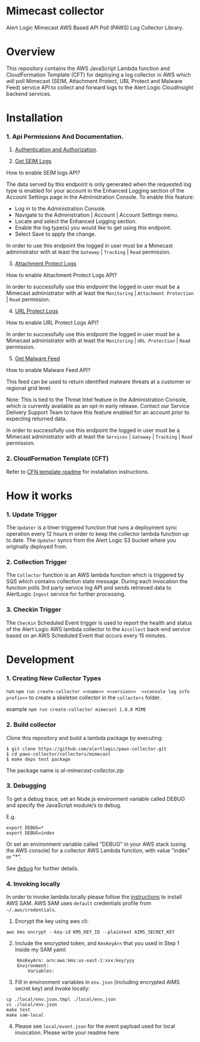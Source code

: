 # Mimecast collector
Alert Logic Mimecast AWS Based API Poll (PAWS) Log Collector Library.

# Overview
This repository contains the AWS JavaScript Lambda function and CloudFormation 
Template (CFT) for deploying a log collector in AWS which will poll Mimecast (SEIM, Attachment Protect, URL Protect and Malware Feed) service API to collect and 
forward logs to the Alert Logic CloudInsight backend services.

# Installation

### 1. Api Permissions And Documentation.

1. [Authentication and Authorization](https://integrations.mimecast.com/documentation/api-overview/authentication-and-authorization/).

2. [Get SEIM Logs](https://integrations.mimecast.com/documentation/endpoint-reference/logs-and-statistics/get-siem-logs/)

How to enable SEIM logs API?

The data served by this endpoint is only generated when the requested log type is enabled for your account in the Enhanced Logging section of the Account Settings page in the Administration Console. To enable this feature:

- Log in to the Administration Console.
- Navigate to the Administration | Account | Account Settings menu.
- Locate and select the Enhanced Logging section.
- Enable the log type(s) you would like to get using this endpoint.
- Select Save to apply the change.

In order to use this endpoint the logged in user must be a Mimecast administrator with at least the `Gateway` | `Tracking` | `Read` permission.

3. [Attachment Protect Logs](https://integrations.mimecast.com/documentation/endpoint-reference/logs-and-statistics/get-ttp-attachment-protection-logs/)

How to enable Attachment Protect Logs API?

In order to successfully use this endpoint the logged in user must be a Mimecast administrator with at least the `Monitoring` | `Attachment Protection` | `Read` permission.
 
4. [URL Protect Logs](https://integrations.mimecast.com/documentation/endpoint-reference/logs-and-statistics/get-ttp-url-logs/  )

How to enable URL Protect Logs API?

In order to successfully use this endpoint the logged in user must be a Mimecast administrator with at least the `Monitoring` | `URL Protection` | `Read` permission.
 
5. [Get Malware Feed](https://integrations.mimecast.com/documentation/endpoint-reference/threat-intel/get-feed/)
 
How to enable Malware Feed API?

This feed can be used to return identified malware threats at a customer or regional grid level.

Note: This is tied to the Threat Intel feature in the Administration Console, which is currently available as an opt-in early release. Contact our Service Delivery Support Team to have this feature enabled for an account prior to expecting returned data.

In order to successfully use this endpoint the logged in user must be a Mimecast administrator with at least the `Services` | `Gateway` | `Tracking` | `Read` permission.
 
 
### 2. CloudFormation Template (CFT)

Refer to [CFN template readme](./cfn/README-MIMECAST.md) for installation instructions.

# How it works

### 1. Update Trigger

The `Updater` is a timer triggered function that runs a deployment sync operation 
every 12 hours in order to keep the collector lambda function up to date.
The `Updater` syncs from the Alert Logic S3 bucket where you originally deployed from.

### 2. Collection Trigger

The `Collector` function is an AWS lambda function which is triggered by SQS which contains collection state message.
During each invocation the function polls 3rd party service log API and sends retrieved data to 
AlertLogic `Ingest` service for further processing.

### 3. Checkin Trigger

The `Checkin` Scheduled Event trigger is used to report the health and status of 
the Alert Logic AWS lambda collector to the `Azcollect` back-end service based on 
an AWS Scheduled Event that occurs every 15 minutes.


# Development

### 1. Creating New Collector Types
run `npm run create-collector <<name>> <<version>>  <<console log info prefix>>` to create a skeleton collector in the `collectors` folder.

example `npm run create-collector mimecast 1.0.0 MIME`

### 2. Build collector
Clone this repository and build a lambda package by executing:
```
$ git clone https://github.com/alertlogic/paws-collector.git
$ cd paws-collector/collectors/mimecast
$ make deps test package
```

The package name is *al-mimecast-collector.zip*

### 3. Debugging

To get a debug trace, set an Node.js environment variable called DEBUG and
specify the JavaScript module/s to debug.

E.g.

```
export DEBUG=*
export DEBUG=index
```

Or set an environment variable called "DEBUG" in your AWS stack (using the AWS 
console) for a collector AWS Lambda function, with value "index" or "\*".

See [debug](https://www.npmjs.com/package/debug) for further details.

### 4. Invoking locally

In order to invoke lambda locally please follow the [instructions](https://docs.aws.amazon.com/lambda/latest/dg/sam-cli-requirements.html) to install AWS SAM.
AWS SAM uses `default` credentials profile from `~/.aws/credentials`.

  1. Encrypt the key using aws cli:
```
aws kms encrypt --key-id KMS_KEY_ID --plaintext AIMS_SECRET_KEY
```
  2. Include the encrypted token, and `KmsKeyArn` that you used in Step 1 inside my SAM yaml:
```
    KmsKeyArn: arn:aws:kms:us-east-1:xxx:key/yyy
    Environment:
        Variables:
```
  3. Fill in environment variables in `env.json` (including encrypted AIMS secret key) and invoke locally:

```
cp ./local/env.json.tmpl ./local/env.json
vi ./local/env.json
make test
make sam-local
```
  4. Please see `local/event.json` for the event payload used for local invocation.
Please write your readme here

